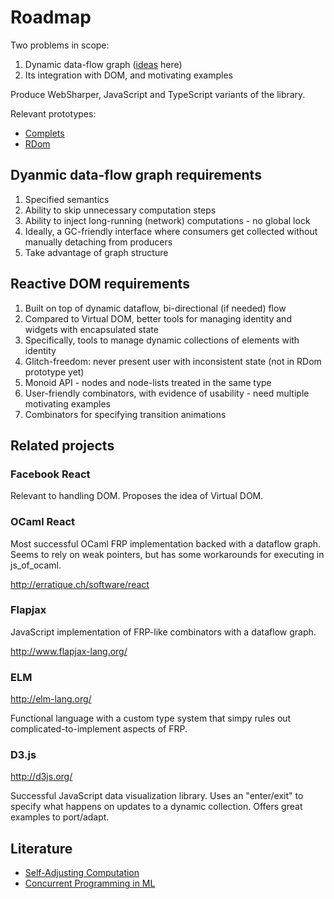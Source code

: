 # Roadmap
 
Two problems in scope:

1. Dynamic data-flow graph ([ideas](Ideas.md) here)
2. Its integration with DOM, and motivating examples

Produce WebSharper, JavaScript and TypeScript variants of the library.

Relevant prototypes:

* [Complets](https://bitbucket.org/jankoa/complets/)
* [RDom](https://gist.github.com/t0yv0/acea43d45002861b7f9f)

## Dyanmic data-flow graph requirements

1. Specified semantics 
2. Ability to skip unnecessary computation steps
3. Ability to inject long-running (network) computations - no global lock
4. Ideally, a GC-friendly interface where consumers get collected without manually detaching from producers
5. Take advantage of graph structure

## Reactive DOM requirements

1. Built on top of dynamic dataflow, bi-directional (if needed) flow
2. Compared to Virtual DOM, better tools for managing identity and widgets with encapsulated state
3. Specifically, tools to manage dynamic collections of elements with identity
4. Glitch-freedom: never present user with inconsistent state (not in RDom prototype yet)
5. Monoid API - nodes and node-lists treated in the same type
6. User-friendly combinators, with evidence of usability - need multiple motivating examples
7. Combinators for specifying transition animations

## Related projects

### Facebook React

Relevant to handling DOM. Proposes the idea of Virtual DOM. 

### OCaml React

Most successful OCaml FRP implementation backed with a dataflow graph.
Seems to rely on weak pointers, but has some workarounds for executing in js_of_ocaml. 

http://erratique.ch/software/react

### Flapjax

JavaScript implementation of FRP-like combinators with a dataflow graph.

http://www.flapjax-lang.org/

### ELM

http://elm-lang.org/

Functional language with a custom type system that simpy rules out complicated-to-implement aspects of FRP.

### D3.js

http://d3js.org/

Successful JavaScript data visualization library. Uses an "enter/exit" to specify what happens
on updates to a dynamic collection. Offers great examples to port/adapt.


## Literature

* [Self-Adjusting Computation](http://www.umut-acar.org/self-adjusting-computation)
* [Concurrent Programming in ML](http://www.amazon.com/Concurrent-Programming-ML-John-Reppy/dp/0521714729)

